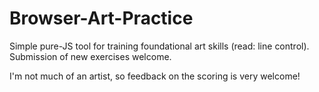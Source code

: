 # Browser-Art-Practice
Simple pure-JS tool for training foundational art skills (read: line control). Submission of new exercises welcome.

I'm not much of an artist, so feedback on the scoring is very welcome!
